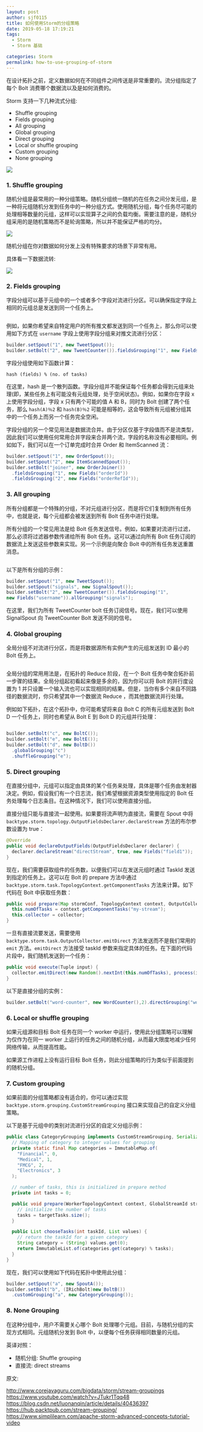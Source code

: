 ```yaml
---
layout: post
author: sjf0115
title: 如何使用Storm的分组策略
date: 2019-05-18 17:19:21
tags:
  - Storm
  - Storm 基础

categories: Storm
permalink: how-to-use-grouping-of-storm
---
```



在设计拓扑之前，定义数据如何在不同组件之间传送是非常重要的。流分组指定了每个 Bolt 消费哪个数据流以及是如何消费的。

Storm 支持一下几种流式分组:
- Shuffle grouping
- Fields grouping
- All grouping
- Global grouping
- Direct grouping
- Local or shuffle grouping
- Custom grouping
- None grouping

![](https://github.com/sjf0115/PubLearnNotes/blob/master/image/Storm/how-to-use-grouping-of-storm-1.png?raw=true)

### 1. Shuffle grouping

随机分组是最常用的一种分组策略。随机分组统一随机的在任务之间分发元组，是一种将元组随机分发到任务中的一种分组方式。使用随机分组，每个任务尽可能的处理相等数量的元组，这样可以实现算子之间的负载均衡。需要注意的是，随机分组采用的是随机策略而不是轮询策略，所以并不能保证严格的均分。

![](https://github.com/sjf0115/PubLearnNotes/blob/master/image/Storm/how-to-use-grouping-of-storm-2.png?raw=true)

随机分组在你对数据如何分发上没有特殊要求的场景下非常有用。

具体看一下数据流转:

![](https://github.com/sjf0115/PubLearnNotes/blob/master/image/Storm/how-to-use-grouping-of-storm-3.png?raw=true)

### 2. Fields grouping

字段分组可以基于元组中的一个或者多个字段对流进行分区。可以确保指定字段上相同的元组总是发送到同一个任务上。

![]()

例如，如果你希望来自特定用户的所有推文都发送到同一个任务上，那么你可以使用如下方式在 `username` 字段上使用字段分组来对推文流进行分区：
```java
builder.setSpout("1", new TweetSpout());
builder.setBolt("2", new TweetCounter()).fieldsGrouping("1", new Fields("username"))
```
字段分组使用如下函数计算：
```
hash (fields) % (no. of tasks)
```
在这里，hash 是一个散列函数。字段分组并不能保证每个任务都会得到元组来处理(即，某些任务上有可能没有元组处理，处于空闲状态)。例如，如果你在字段 x 上使用字段分组，字段 x 只有两个可能的值 A 和 B，同时为 Bolt 创建了两个任务，那么 `hash(A)％2` 和 `hash(B)％2` 可能是相等的，这会导致所有元组被分组其中的一个任务上而另一个任务完全空闲。

字段分组的另一个常见用法是数据流合并。由于分区仅基于字段值而不是流类型，因此我们可以使用任何常用合并字段来合并两个流，字段的名称没有必要相同。例如如下，我们可以在一个订单完成时合并 Order 和 ItemScanned 流：
```java
builder.setSpout("1", new OrderSpout());
builder.setSpout("2", new ItemScannedSpout());
builder.setBolt("joiner", new OrderJoiner())
  .fieldsGrouping("1", new Fields("orderId"))
  .fieldsGrouping("2", new Fields("orderRefId"));
```

### 3. All grouping

所有分组都是一个特殊的分组，不对元组进行分区，而是将它们复制到所有任务中，也就是说，每个元组都会被发送到所有 Bolt 任务中进行处理。

所有分组的一个常见用法是给 Bolt 任务发送信号。例如，如果要对流进行过滤，那么必须将过滤器参数传递给所有 Bolt 任务。这可以通过向所有 Bolt 任务订阅的数据流上发送这些参数来实现。另一个示例是向聚合 Bolt 中的所有任务发送重置消息。

![]()

以下是所有分组的示例：
```java
builder.setSpout("1", new TweetSpout());
builder.setSpout("signals", new SignalSpout());
builder.setBolt("2", new TweetCounter()).fieldsGrouping("1",
new Fields("username")).allGrouping("signals");
```
在这里，我们为所有 TweetCounter bolt 任务订阅信号。现在，我们可以使用 SignalSpout 向 TweetCounter Bolt 发送不同的信号。

### 4. Global grouping

全局分组不对流进行分区，而是将数据源所有实例产生的元组发送到 ID 最小的 Bolt 任务上。

![]()

全局分组的常用用法是，在拓扑的 Reduce 阶段，在一个 Bolt 任务中聚合拓扑前一步骤的结果。全局分组起初看起来像是多余的，因为你可以将 Bolt 的并行度设置为 1 并只设置一个输入流也可以实现相同的结果。但是，当你有多个来自不同路径的数据流时，你只希望其中一个数据流 Reduce ，而其他数据流并行处理。

例如如下拓扑，在这个拓扑中，你可能希望将来自 Bolt C 的所有元组发送到 Bolt D 一个任务上，同时也希望从 Bolt E 到 Bolt D 的元组并行处理：

![]()

```java
builder.setBolt("c", new BoltC());
builder.setBolt("e", new BoltE());
builder.setBolt("d", new BoltD())
  .globalGrouping("c")
  .shuffleGrouping("e");
```

### 5. Direct grouping

在直接分组中，元组可以指定由具体的某个任务来处理，具体是哪个任务由发射器决定。例如，假设我们有一个日志流，我们希望根据资源类型使用指定的 Bolt 任务处理每个日志条目。在这种情况下，我们可以使用直接分组。

直接分组只能与直接流一起使用。如果要将流声明为直接流，需要在 Spout 中将 `backtype.storm.topology.OutputFieldsDeclarer.declareStream` 方法的布尔参数设置为 true：
```java
@Override
public void declareOutputFields(OutputFieldsDeclarer declarer) {
  declarer.declareStream("directStream", true, new Fields("field1"));
}
```
现在，我们需要获取组件的任务数，以便我们可以在发送元组时通过 TaskId 发送到指定的任务上。这可以在 Bolt 的 prepare 方法中通过 `backtype.storm.task.TopologyContext.getComponentTasks` 方法来计算。如下代码在 Bolt 中获取任务数：
```java
public void prepare(Map stormConf, TopologyContext context, OutputCollector collector) {
  this.numOfTasks = context.getComponentTasks("my-stream");
  this.collector = collector;
}
```
一旦有直接流要发送，需要使用 `backtype.storm.task.OutputCollector.emitDirect` 方法发送而不是我们常用的 `emit` 方法。`emitDirect` 方法接受 taskId 参数来指定具体的任务。在下面的代码片段中，我们随机发送到一个任务：
```java
public void execute(Tuple input) {
  collector.emitDirect(new Random().nextInt(this.numOfTasks), process(input));
}
```
以下是直接分组的实例：
```java
builder.setBolt("word-counter", new WordCounter(),2).directGrouping("word-normalizer");
```

### 6. Local or shuffle grouping

如果元组源和目标 Bolt 任务在同一个 worker 中运行，使用此分组策略可以理解为仅作为在同一 worker 上运行的任务之间的随机分组，从而最大限度地减少任何网络传输，从而提高性能。

如果源工作进程上没有运行目标 Bolt 任务，则此分组策略的行为类似于前面提到的随机分组。

### 7. Custom grouping

如果前面的分组策略都没有适合的，你可以通过实现 `backtype.storm.grouping.CustomStreamGrouping` 接口来实现自己的自定义分组策略。

以下是基于元组中的类别对流进行分区的自定义分组示例：
```java
public class CategoryGrouping implements CustomStreamGrouping, Serializable {
  // Mapping of category to integer values for grouping
  private static final Map categories = ImmutableMap.of(
    "Financial", 0,
    "Medical", 1,
    "FMCG", 2,
    "Electronics", 3
  );

  // number of tasks, this is initialized in prepare method
  private int tasks = 0;

  public void prepare(WorkerTopologyContext context, GlobalStreamId stream, List targetTasks){
    // initialize the number of tasks
    tasks = targetTasks.size();
  }

  public List chooseTasks(int taskId, List values) {
    // return the taskId for a given category
    String category = (String) values.get(0);
    return ImmutableList.of(categories.get(category) % tasks);
  }
}
```
现在，我们可以使用如下代码在拓扑中使用此分组：
```java
builder.setSpout("a", new SpoutA());
builder.setBolt("b", (IRichBolt)new BoltB())
  .customGrouping("a", new CategoryGrouping());
```

### 8. None Grouping

在这种分组中，用户不需要关心哪个 Bolt 处理哪个元组。目前，与随机分组的实现方式相同。元组随机分发到 Bolt 中，以便每个任务获得相同数量的元组。




英译对照：
- 随机分组: Shuffle grouping
- 直接流: direct streams

原文:[]()

http://www.corejavaguru.com/bigdata/storm/stream-groupings
https://www.youtube.com/watch?v=JTukr1Tqq48
https://blog.csdn.net/luonanqin/article/details/40436397
https://hub.packtpub.com/stream-grouping/
https://www.simplilearn.com/apache-storm-advanced-concepts-tutorial-video
